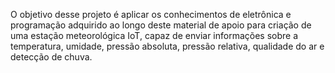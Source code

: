 O objetivo desse projeto é aplicar os conhecimentos de eletrônica e programação adquirido ao longo deste material de apoio para criação de uma estação meteorológica IoT, capaz de enviar informações sobre a temperatura, umidade, pressão absoluta, pressão relativa, qualidade do ar e detecção de chuva.
